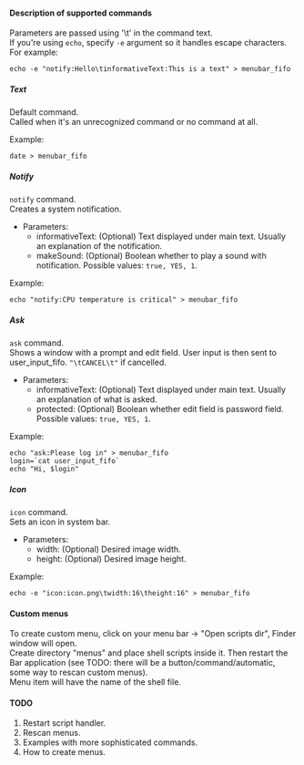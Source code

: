 #### Description of supported commands
Parameters are passed using '\t' in the command text.  
If you're using `echo`, specify `-e` argument so it handles escape characters.  
For example:  
```
echo -e "notify:Hello\tinformativeText:This is a text" > menubar_fifo
```

##### Text
Default command.  
Called when it's an unrecognized command or no command at all.

Example:
```
date > menubar_fifo
```

##### Notify
`notify` command.  
Creates a system notification.

- Parameters:
  - informativeText: (Optional) Text displayed under main text. Usually an explanation of the notification.
  - makeSound: (Optional) Boolean whether to play a sound with notification. Possible values: `true, YES, 1`.

Example:
```
echo "notify:CPU temperature is critical" > menubar_fifo
```

##### Ask
`ask` command.  
Shows a window with a prompt and edit field. User input is then sent to user_input_fifo. ``"\tCANCEL\t"`` if cancelled.

- Parameters:
  - informativeText: (Optional) Text displayed under main text. Usually an explanation of what is asked.
  - protected: (Optional) Boolean whether edit field is password field. Possible values: `true, YES, 1`.

Example:
```
echo "ask:Please log in" > menubar_fifo
login=`cat user_input_fifo`
echo "Hi, $login"
```

##### Icon
`icon` command.  
Sets an icon in system bar.

- Parameters:
  - width: (Optional) Desired image width.
  - height: (Optional) Desired image height.

Example:
```
echo -e "icon:icon.png\twidth:16\theight:16" > menubar_fifo
```

#### Custom menus
To create custom menu, click on your menu bar -> "Open scripts dir", Finder window will open.  
Create directory "menus" and place shell scripts inside it. Then restart the Bar application (see TODO: there will be a button/command/automatic, some way to rescan custom menus).  
Menu item will have the name of the shell file.

#### TODO
1. Restart script handler.
2. Rescan menus.
3. Examples with more sophisticated commands.
4. How to create menus.
